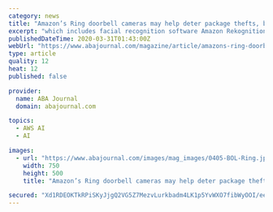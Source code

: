 ```yaml
---
category: news
title: "Amazon’s Ring doorbell cameras may help deter package thefts, but critics worry about overreach"
excerpt: "which includes facial recognition software Amazon Rekognition. In fact, soon after acquiring Ring, Amazon launched an app called Neighbors, which allows users to share video with neighbors and local police departments. Amazon would not share with the ABA Journal how many Ring cameras it has sold, nor the number of Neighbors apps that have been ..."
publishedDateTime: 2020-03-31T01:43:00Z
webUrl: "https://www.abajournal.com/magazine/article/amazons-ring-doorbell-cameras-may-help-deter-package-thefts-and-other-crimes-but-critics-worry-about-overreach"
type: article
quality: 12
heat: 12
published: false

provider:
  name: ABA Journal
  domain: abajournal.com

topics:
  - AWS AI
  - AI

images:
  - url: "https://www.abajournal.com/images/mag_images/0405-BOL-Ring.jpg"
    width: 750
    height: 500
    title: "Amazon’s Ring doorbell cameras may help deter package thefts, but critics worry about overreach"

secured: "Xd1RDEOKTkRPiSKyJjgQ2VG5Z7MezvLurkbadm4LK1p5YvWXO7fibWyOOI/eeI54pQrfrdwkMcH4jdiCq8IQVlBqiwd+6cPyxXm/NRVNrxtijjTZtjE5AH10+AXU9PzoBZwtxgObv5REyIYL2aI024K3PdA/TLYXwhg4FSOy1ea/y9FSl3bdx4bWf/ZsVuHbCKq3q0959wSC0UtVDx5ZkzcK2itaDJ5YXHgqevUdiyhFxlIXqfB7ylkcGFqfQGqnOHbqSwTdFjbvKhUyZbnRh/5tWJDjy7zyv+pCnJzNa2O55XrC/PAqRsmTbmSDriCf;ynQiEZzHN6Vyn1o4C0VgZA=="
---
```



